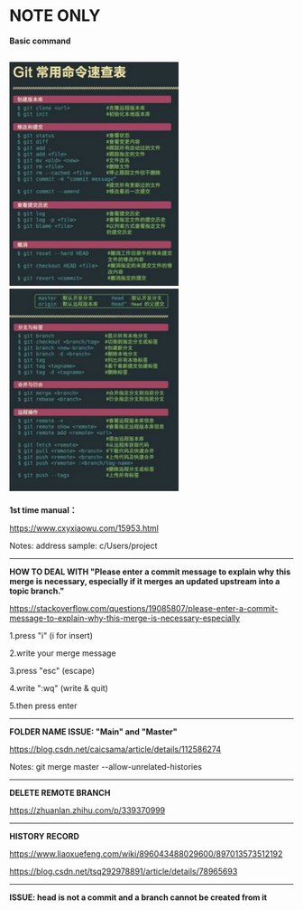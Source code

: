 # NOTE ONLY 

**Basic command**

<img src="https://github.com/asdbeen/git-test/blob/main/img/command%20note%201.jpg" width="300px"><img src="https://github.com/asdbeen/git-test/blob/main/img/command%20note%202.jpg" width="300px">
----------
**1st time manual：**

https://www.cxyxiaowu.com/15953.html

Notes: address sample: c/Users/project

----------

**HOW TO DEAL WITH "Please enter a commit message to explain why this merge is necessary,
especially if it merges an updated upstream into a topic branch."**

https://stackoverflow.com/questions/19085807/please-enter-a-commit-message-to-explain-why-this-merge-is-necessary-especially

1.press "i" (i for insert)

2.write your merge message

3.press "esc" (escape)

4.write ":wq" (write & quit)

5.then press enter

----------
**FOLDER NAME ISSUE: "Main" and "Master"**

https://blog.csdn.net/caicsama/article/details/112586274

Notes: git merge master --allow-unrelated-histories

----------
**DELETE REMOTE BRANCH**

https://zhuanlan.zhihu.com/p/339370999

----------

**HISTORY RECORD**

https://www.liaoxuefeng.com/wiki/896043488029600/897013573512192

https://blog.csdn.net/tsq292978891/article/details/78965693


----------
**ISSUE: head is not a commit and a branch cannot be created from it**
